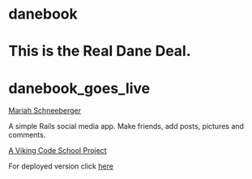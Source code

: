 danebook
========

This is the Real Dane Deal.
=======
danebook_goes_live
==================

<a href="https://github.com/MariahAcacia">Mariah Schneeberger</a>

<p>A simple Rails social media app. Make friends, add posts, pictures and comments.</p>

<a href="https://www.vikingcodeschool.com">A Viking Code School Project</a>

<p>For deployed version click <a href="https://guarded-temple-55538.herokuapp.com/">here</a></p>
